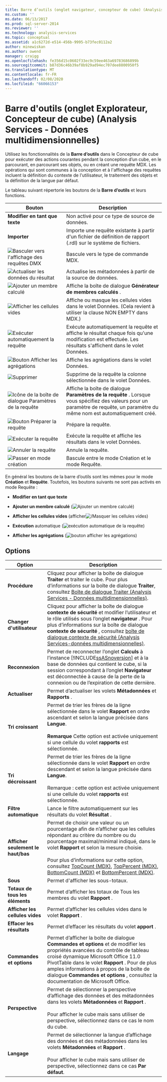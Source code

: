 ```yaml
---
title: Barre d’outils (onglet navigateur, concepteur de cube) (Analysis Services-données multidimensionnelles) | Microsoft Docs
ms.custom: ''
ms.date: 06/13/2017
ms.prod: sql-server-2014
ms.reviewer: ''
ms.technology: analysis-services
ms.topic: conceptual
ms.assetid: a1c6272d-e514-456b-9995-b73fec0112a2
author: minewiskan
ms.author: owend
manager: craigg
ms.openlocfilehash: fe356d15c0602f33ec9c59ee463a69783686899b
ms.sourcegitcommit: b87d36c46b39af8b929ad94ec707dee8800950f5
ms.translationtype: MT
ms.contentlocale: fr-FR
ms.lasthandoff: 02/08/2020
ms.locfileid: "66066153"
---
```

# <a name="toolbar-browser-tab-cube-designer-analysis-services---multidimensional-data"></a>Barre d'outils (onglet Explorateur, Concepteur de cube) (Analysis Services - Données multidimensionnelles)
  Utilisez les fonctionnalités de la **Barre d’outils** dans le Concepteur de cube pour exécuter des actions courantes pendant la conception d’un cube, en le parcourant, en parcourant ses objets, ou en créant une requête MDX. Les opérations qui sont communes à la conception et à l'affichage des requêtes incluent la définition du contexte de l'utilisateur, le traitement des objets et la définition de la langue par défaut.  
  
 Le tableau suivant répertorie les boutons de la **Barre d’outils** et leurs fonctions.  
  
|Bouton|Description|  
|------------|-----------------|  
|**Modifier en tant que texte**|Non activé pour ce type de source de données.|  
|**Importer**|Importe une requête existante à partir d'un fichier de définition de rapport (.rdl) sur le système de fichiers.|  
|![Basculer vers l'affichage des requêtes DMX](media/rsqdicon-commandtypemdx.gif "Basculer vers l'affichage des requêtes DMX")|Bascule vers le type de commande MDX.|  
|![Actualiser les données du résultat](media/rsqdicon-refresh.gif "Actualiser les données du résultat")|Actualise les métadonnées à partir de la source de données.|  
|![Ajouter un membre calculé](media/rsqdicon-addcalculatedmember.gif "Ajouter un membre calculé")|Affiche la boîte de dialogue **Générateur de membres calculés** .|  
|![Afficher les cellules vides](media/rsqdicon-showemptycells.gif "Afficher les cellules vides")|Affiche ou masque les cellules vides dans le volet Données. (Cela revient à utiliser la clause NON EMPTY dans MDX.)|  
|![Exécuter automatiquement la requête](media/rsqdicon-autoexecute.gif "Exécuter automatiquement la requête")|Exécute automatiquement la requête et affiche le résultat chaque fois qu'une modification est effectuée. Les résultats s'affichent dans le volet Données.|  
|![Bouton Afficher les agrégations](media/rsqdicon-showaggregations.gif "Bouton Afficher les agrégations")|Affiche les agrégations dans le volet Données.|  
|![Supprimer](media/rsqdicon-delete.gif "DELETE")|Supprime de la requête la colonne sélectionnée dans le volet Données.|  
|![Icône de la boîte de dialogue Paramètres de la requête](media/iconqueryparameter.gif "Icône de la boîte de dialogue Paramètres de la requête")|Affiche la boîte de dialogue **Paramètres de la requête** . Lorsque vous spécifiez des valeurs pour un paramètre de requête, un paramètre du même nom est automatiquement créé.|  
|![Bouton Préparer la requête](media/rsqdicon-preparequery.gif "Bouton Préparer la requête")|Prépare la requête.|  
|![Exécuter la requête](media/rsqdicon-run.gif "Exécuter la requête")|Exécute la requête et affiche les résultats dans le volet Données.|  
|![Annuler la requête](media/rsqdicon-cancel.gif "Annuler la requête")|Annule la requête.|  
|![Passer en mode création](media/rsqdicon-designmode.gif "Passer en mode Création")|Bascule entre le mode Création et le mode Requête.|  
  
 En général les boutons de la barre d’outils sont les mêmes pour le mode **Création** et **Requête**. Toutefois, les boutons suivants ne sont pas activés en mode Requête :  
  
-   **Modifier en tant que texte**  
  
-   **Ajouter un membre calculé** (![Ajouter un membre calculé](media/rsqdicon-addcalculatedmember.gif "Ajouter un membre calculé"))  
  
-   **Afficher les cellules vides** (afficher![/Masquer les cellules vides](media/rsqdicon-showemptycells.gif "Afficher les cellules vides"))  
  
-   **Exécution** automatique (![exécution automatique de la requête](media/rsqdicon-autoexecute.gif "Exécuter automatiquement la requête"))  
  
-   **Afficher les agrégations** (![bouton afficher les agrégations](media/rsqdicon-showaggregations.gif "Bouton Afficher les agrégations"))  
  
## <a name="options"></a>Options  
  
|Option|Description|  
|------------|-----------------|  
|**Procédure**|Cliquez pour afficher la boîte de dialogue **Traiter** et traiter le cube. Pour plus d’informations sur la boîte de dialogue **Traiter**, consultez [Boîte de dialogue Traiter &#40;Analysis Services - Données multidimensionnelles&#41;](process-dialog-box-analysis-services-multidimensional-data.md).|  
|**Changer d'utilisateur**|Cliquez pour afficher la boîte de dialogue **contexte de sécurité** et modifier l’utilisateur et le rôle utilisés sous l’onglet **navigateur** . Pour plus d’informations sur la boîte de dialogue **contexte de sécurité** , consultez [boîte de dialogue contexte de sécurité &#40;Analysis Services-données multidimensionnelles&#41;](security-context-dialog-box-analysis-services-multidimensional-data.md).|  
|**Reconnexion**|Permet de reconnecter l’onglet **Calculs** à l’instance [!INCLUDE[ssASnoversion](../includes/ssasnoversion-md.md)] et à la base de données qui contient le cube, si la session correspondant à l’onglet **Navigateur** est déconnectée à cause de la perte de la connexion ou de l’expiration de cette dernière.|  
|**Actualiser**|Permet d’actualiser les volets **Métadonnées** et **Rapports** .|  
|**Tri croissant**|Permet de trier les frères de la ligne sélectionnée dans le volet **Rapport** en ordre ascendant et selon la langue précisée dans **Langue**.<br /><br /> **Remarque** Cette option est activée uniquement si une cellule du volet **rapports** est sélectionnée.|  
|**Tri décroissant**|Permet de trier les frères de la ligne sélectionnée dans le volet **Rapport** en ordre descendant et selon la langue précisée dans **Langue**.<br /><br /> Remarque : cette option est activée uniquement si une cellule du volet **rapports** est sélectionnée.|  
|**Filtre automatique**|Lance le filtre automatiquement sur les résultats du volet **Résultat** .|  
|**Afficher seulement le haut/bas**|Permet de choisir une valeur ou un pourcentage afin de n’afficher que les cellules répondant au critère du nombre ou du pourcentage maximal/minimal indiqué, dans le volet **Rapport** et selon la mesure choisie.<br /><br /> Pour plus d’informations sur cette option, consultez [TopCount &#40;MDX&#41;](/sql/mdx/topcount-mdx), [TopPercent &#40;MDX&#41;](/sql/mdx/toppercent-mdx), [BottomCount &#40;MDX&#41;](/sql/mdx/bottomcount-mdx) et [BottomPercent &#40;MDX&#41;](/sql/mdx/bottompercent-mdx).|  
|**Sous**|Permet d'afficher les sous-totaux.|  
|**Totaux de tous les éléments**|Permet d’afficher les totaux de Tous les membres du volet **Rapport** .|  
|**Afficher les cellules vides**|Permet d’afficher les cellules vides dans le volet **Rapport** .|  
|**Effacer les résultats**|Permet d’effacer les résultats du volet **apport** .|  
|**Commandes et options**|Permet d’afficher la boîte de dialogue **Commandes et options** et de modifier les propriétés avancées du contrôle de tableau croisé dynamique Microsoft Office 11.0 PivotTable dans le volet **Rapport** . Pour de plus amples informations à propos de la boîte de dialogue **Commandes et options** , consultez la documentation de Microsoft Office.|  
|**Perspective**|Permet de sélectionner la perspective d’affichage des données et des métadonnées dans les volets **Métadonnées** et **Rapport** .<br /><br /> Pour afficher le cube mais sans utiliser de perspective, sélectionnez dans ce cas le nom du cube.|  
|**Langage**|Permet de sélectionner la langue d’affichage des données et des métadonnées dans les volets **Métadonnées** et **Rapport** .<br /><br /> Pour afficher le cube mais sans utiliser de perspective, sélectionnez dans ce cas **Par défaut**.|  
  
  
